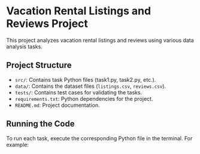 # Vacation Rental Listings and Reviews Project

This project analyzes vacation rental listings and reviews using various data analysis tasks.

## Project Structure

- `src/`: Contains task Python files (task1.py, task2.py, etc.).
- `data/`: Contains the dataset files (`listings.csv`, `reviews.csv`).
- `tests/`: Contains test cases for validating the tasks.
- `requirements.txt`: Python dependencies for the project.
- `README.md`: Project documentation.

## Running the Code

To run each task, execute the corresponding Python file in the terminal. For example:
